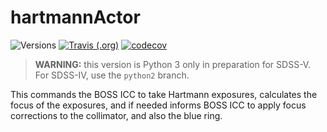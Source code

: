 # hartmannActor

![Versions](https://img.shields.io/badge/python-3.7%20|%203.8-blue)
[![Travis (.org)](https://img.shields.io/travis/sdss/hartmannActor)](https://travis-ci.org/sdss/hartmannActor)
[![codecov](https://codecov.io/gh/sdss/hartmannActor/branch/py3/graph/badge.svg)](https://codecov.io/gh/sdss/hartmannActor)

> **WARNING:** this version is Python 3 only in preparation for SDSS-V. For SDSS-IV, use the ``python2`` branch.

This commands the BOSS ICC to take Hartmann exposures, calculates the focus of the exposures, and if needed informs BOSS ICC to apply focus corrections to the collimator, and also the blue ring.
